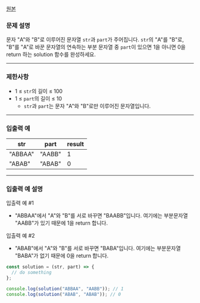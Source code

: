 [원본](https://school.programmers.co.kr/learn/courses/30/lessons/181864)

### **문제 설명**

문자 "A"와 "B"로 이루어진 문자열 `str`과 `part`가 주어집니다. `str`의 "A"를 "B"로, "B"를 "A"로 바꾼 문자열의 연속하는 부분 문자열 중 `part`이 있으면 1을 아니면 0을 return 하는 solution 함수를 완성하세요.

---

### 제한사항

- 1 ≤ `str`의 길이 ≤ 100
- 1 ≤ `part`의 길이 ≤ 10
  - `str`과 `part`는 문자 "A"와 "B"로만 이루어진 문자열입니다.

---

### 입출력 예

| str     | part   | result |
| ------- | ------ | ------ |
| "ABBAA" | "AABB" | 1      |
| "ABAB"  | "ABAB" | 0      |

---

### 입출력 예 설명

입출력 예 #1

- "ABBAA"에서 "A"와 "B"를 서로 바꾸면 "BAABB"입니다. 여기에는 부분문자열 "AABB"가 있기 때문에 1을 return 합니다.

입출력 예 #2

- "ABAB"에서 "A"와 "B"를 서로 바꾸면 "BABA"입니다. 여기에는 부분문자열 "BABA"가 없기 때문에 0을 return 합니다.

```jsx
const solution = (str, part) => {
  // do something
};

console.log(solution("ABBAA", "AABB")); // 1
console.log(solution("ABAB", "ABAB")); // 0
```
